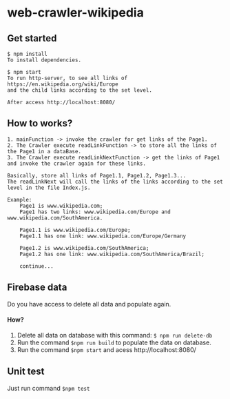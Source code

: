 # web-crawler-wikipedia
    
## Get started
    $ npm install
    To install dependencies.
    
    $ npm start
    To run http-server, to see all links of https://en.wikipedia.org/wiki/Europe 
    and the child links according to the set level.
    
    After access http://localhost:8080/

## How to works?
    1. mainFunction -> invoke the crawler for get links of the Page1.
    2. The Crawler execute readLinkFunction -> to store all the links of the Page1 in a dataBase.
    3. The Crawler execute readLinkNextFunction -> get the links of Page1 
    and invoke the crawler again for these links. 
    
    Basically, store all links of Page1.1, Page1.2, Page1.3... 
    The readLinkNext will call the links of the links according to the set level in the file Index.js.

    Example: 
        Page1 is www.wikipedia.com;
        Page1 has two links: www.wikipedia.com/Europe and www.wikipedia.com/SouthAmerica.
        
        Page1.1 is www.wikipedia.com/Europe;
        Page1.1 has one link: www.wikipedia.com/Europe/Germany
        
        Page1.2 is www.wikipedia.com/SouthAmerica;
        Page1.2 has one link: www.wikipedia.com/SouthAmerica/Brazil;
        
        continue...
        
## Firebase data
Do you have access to delete all data and populate again.

#### How?
1. Delete all data on database with this command: ```$ npm run delete-db```
2. Run the command ```$npm run build``` to populate the data on database.
3. Run the command ```$npm start``` and acess http://localhost:8080/

## Unit test
Just run command ```$npm test```

